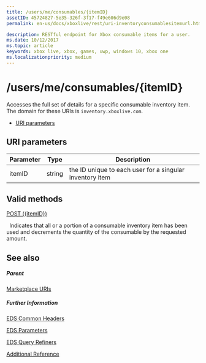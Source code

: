 ```yaml
---
title: /users/me/consumables/{itemID}
assetID: 45724827-5e35-326f-3f17-f49e606d9e08
permalink: en-us/docs/xboxlive/rest/uri-inventoryconsumablesitemurl.html

description: RESTful endpoint for Xbox consumable items for a user.
ms.date: 10/12/2017
ms.topic: article
keywords: xbox live, xbox, games, uwp, windows 10, xbox one
ms.localizationpriority: medium
---
```

# /users/me/consumables/{itemID}
Accesses the full set of details for a specific consumable inventory item.
The domain for these URIs is `inventory.xboxlive.com`.

  * [URI parameters](#ID4EV)

<a id="ID4EV"></a>


## URI parameters

| Parameter| Type| Description|
| --- | --- | --- |
| itemID| string| the ID unique to each user for a singular inventory item|

<a id="ID4ERB"></a>


## Valid methods

[POST ({itemID})](uri-inventoryconsumablesitemurlpost.md)

&nbsp;&nbsp;Indicates that all or a portion of a consumable inventory item has been used and decrements the quantity of the consumable by the requested amount.

<a id="ID4E4B"></a>


## See also

<a id="ID4E6B"></a>


##### Parent

[Marketplace URIs](atoc-reference-marketplace.md)


<a id="ID4EJC"></a>


##### Further Information

[EDS Common Headers](../../additional/edscommonheaders.md)

 [EDS Parameters](../../additional/edsparameters.md)

 [EDS Query Refiners](../../additional/edsqueryrefiners.md)

 [Additional Reference](../../additional/atoc-xboxlivews-reference-additional.md)
